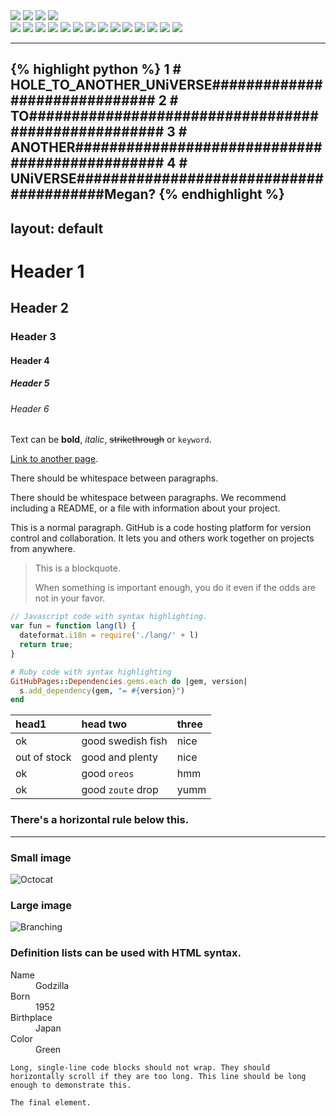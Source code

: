 <div class="swatch">
  <div></div>
  <div></div>
  <div></div>
  <div></div>
  <div>
  </div>
</div>
<img src="https://murray-lab.caltech.edu/Mars2020/img/Jezero-perspective.jpg">
<img src="https://mars.nasa.gov/mars2020-raw-images/pub/ods/surface/sol/00001/ids/edr/browse/edl/EBF_0001_0667022756_679ECV_N0010052EDLC00001_0010LUJ01_1200.jpg">
<object data="https://murray-lab.caltech.edu/CTX/V01/SceneView/MurrayLabCTXmosaic.html" width="100%" height="400" >
</object>




<img src="https://photojournal.jpl.nasa.gov/jpeg/PIA26202.jpg"  />
<img src="https://photojournal.jpl.nasa.gov/jpeg/PIA26207.jpg" />
<div class="expandingGallery"><img src="https://raw.githubusercontent.com/ricoThaka/saa2/master/assets/images/sartu_rik_equal_ek.png" />
<img src="https://i1.sndcdn.com/artworks-D91rb2LE45DCZq47-cKlxJg-t500x500.jpg" />
<img src="https://i1.sndcdn.com/artworks-yp5s7R5Iq55q-0-t500x500.jpg" />
<img src="https://i1.sndcdn.com/artworks-P2PTj5dAzg6o2EFl-FUqxIw-t500x500.jpg" />
<img src="https://i1.sndcdn.com/artworks-XuEIzk2XtG1w-0-t500x500.jpg" />
<img src="https://i1.sndcdn.com/artworks-3pLwykq3ZwnP-0-t500x500.jpg" />
<img src="https://i1.sndcdn.com/artworks-QwpUDhaNaX8l-0-t500x500.jpg" />
<img src="https://i1.sndcdn.com/artworks-000327590304-xr9ecf-t500x500.jpg" />
<img src="https://i1.sndcdn.com/artworks-c8b32a26-992b-4caf-b624-a35574dee181-0-t500x500.jpg" />
<img src="https://i1.sndcdn.com/artworks-pTTYEez5J7KK-0-t500x500.jpg" />
<img src=" https://i1.sndcdn.com/artworks-000652828381-8tet2w-t500x500.jpg" >
<img src=" https://i1.sndcdn.com/artworks-L3b6Dwse4RJe-0-t500x500.jpg" >
<img src=" https://i1.sndcdn.com/artworks-ikxDwx60XoJJ-0-t500x500.jpg" >
<img src="https://i1.sndcdn.com/artworks-Tz3UrUOI1wzpn6Qm-jwEiJQ-t500x500.jpg" />
</div>






* * *
{% highlight python %}
1 # HOLE_TO_ANOTHER_UNiVERSE##############################
2 # TO####################################################
3 # ANOTHER###############################################
4 # UNiVERSE########################################Megan?
{% endhighlight %}
---
layout: default
---

# Header 1
## Header 2
### Header 3
#### Header 4
##### Header 5
###### Header 6

Text can be **bold**, _italic_, ~~strikethrough~~ or `keyword`.

[Link to another page](./another-page.html).

There should be whitespace between paragraphs.

There should be whitespace between paragraphs. We recommend including a README, or a file with information about your project.


This is a normal paragraph. GitHub is a code hosting platform for version control and collaboration. It lets you and others work together on projects from anywhere.


> This is a blockquote.
>
> When something is important enough, you do it even if the odds are not in your favor.



```js
// Javascript code with syntax highlighting.
var fun = function lang(l) {
  dateformat.i18n = require('./lang/' + l)
  return true;
}
```

```ruby
# Ruby code with syntax highlighting
GitHubPages::Dependencies.gems.each do |gem, version|
  s.add_dependency(gem, "= #{version}")
end
```


| head1        | head two          | three |
|:-------------|:------------------|:------|
| ok           | good swedish fish | nice  |
| out of stock | good and plenty   | nice  |
| ok           | good `oreos`      | hmm   |
| ok           | good `zoute` drop | yumm  |

### There's a horizontal rule below this.

* * *

### Small image

![Octocat](https://github.githubassets.com/images/icons/emoji/octocat.png)

### Large image

![Branching](https://guides.github.com/activities/hello-world/branching.png)


### Definition lists can be used with HTML syntax.

<dl>
<dt>Name</dt>
<dd>Godzilla</dd>
<dt>Born</dt>
<dd>1952</dd>
<dt>Birthplace</dt>
<dd>Japan</dd>
<dt>Color</dt>
<dd>Green</dd>
</dl>

```
Long, single-line code blocks should not wrap. They should horizontally scroll if they are too long. This line should be long enough to demonstrate this.
```

```
The final element.
```


